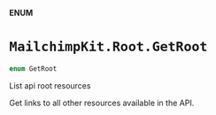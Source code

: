 **ENUM**

# `MailchimpKit.Root.GetRoot`

```swift
enum GetRoot
```

List api root resources

Get links to all other resources available in the API.

